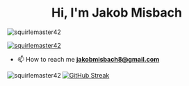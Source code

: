 <h1 align="center">Hi, I'm Jakob Misbach</h1>
<p align="left"> <img src="https://komarev.com/ghpvc/?username=squirlemaster42&label=Profile%20views&color=0e75b6&style=flat" alt="squirlemaster42" /> </p>

<p align="left"> <a href="https://github.com/ryo-ma/github-profile-trophy"><img src="https://github-profile-trophy.vercel.app/?username=squirlemaster42" alt="squirlemaster42" /></a> </p>

- 📫 How to reach me **jakobmisbach8@gmail.com**
  
<p align="left">
</p>

<p><img align="left" src="https://github-readme-stats.vercel.app/api/top-langs?username=squirlemaster42&show_icons=true&locale=en&layout=compact" alt="squirlemaster42" /></p>

<a href="https://git.io/streak-stats"><img src="https://streak-stats.demolab.com?user=squirlemaster42" alt="GitHub Streak" /></a>
